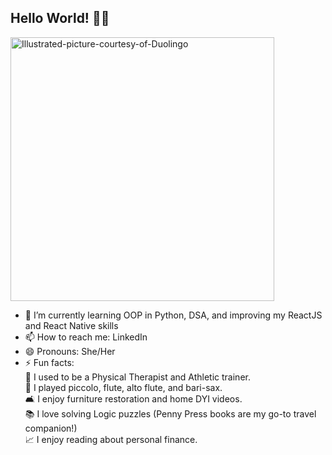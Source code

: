 ## Hello World! 👋🏿
<picture>
	<source media="(prefers-color-scheme: dark)" srcset="https://github.com/user-attachments/assets/a242f02a-5bd2-4ade-9965-8f3c134a0dce">
	<source media="(prefers-color-scheme: light)" srcset="https://github.com/user-attachments/assets/6663ec4f-9b33-468f-bab6-b2831fd34990.png">
	<img width="422" alt="Illustrated-picture-courtesy-of-Duolingo" src="https://github.com/user-attachments/assets/a242f02a-5bd2-4ade-9965-8f3c134a0dce">
</picture>



- 🌱 I’m currently learning OOP in Python, DSA, and improving my ReactJS and React Native skills
- 📫 How to reach me: LinkedIn
- 😄 Pronouns: She/Her
- ⚡ Fun facts:<br/>
🩼 I used to be a Physical Therapist and Athletic trainer. <br/>
🎼 I played piccolo, flute, alto flute, and bari-sax. <br/>
🛋 I enjoy furniture restoration and home DYI videos. <br/>
📚 I love solving Logic puzzles (Penny Press books are my go-to travel companion!) <br/>
📈 I enjoy reading about personal finance. <br/>


